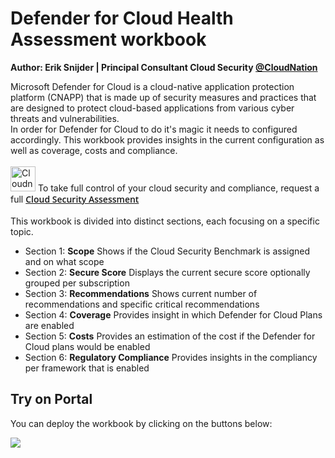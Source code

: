 # Defender for Cloud Health Assessment workbook

**Author: Erik Snijder | Principal Consultant Cloud Security [@CloudNation](https://www.cloudnation.nl)**

Microsoft Defender for Cloud is a cloud-native application protection platform (CNAPP) that is made up of security measures and practices that are designed to protect cloud-based applications from various cyber threats and vulnerabilities.  
In order for Defender for Cloud to do it's magic it needs to configured accordingly. This workbook provides insights in the current configuration as well as coverage, costs and compliance. 
<br/>
<br/>
<img src='https://awsmp-logos.s3.amazonaws.com/ca500e39-757b-477c-be5f-6d8f3766dbc0/f552fdfabee4075e72cc8c95d30fa464.png' alt='Cloudnation Logo' width='40' />
To take full control of your cloud security and compliance, request a full </span>[<span style="font-family: Open Sans; font-weight: 620"> Cloud Security Assessment </span>](https://www.cloudnation.nl/en/services/cloud-security-assessment)
<br/>
<br/>
This workbook is divided into distinct sections, each focusing on a specific topic.
- Section 1: **Scope** Shows if the Cloud Security Benchmark is assigned and on what scope
- Section 2: **Secure Score** Displays the current secure score optionally grouped per subscription
- Section 3: **Recommendations** Shows current number of recommendations and specific critical recommendations
- Section 4: **Coverage** Provides insight in which Defender for Cloud Plans are enabled
- Section 5: **Costs** Provides an estimation of the cost if the Defender for Cloud plans would be enabled
- Section 6: **Regulatory Compliance** Provides insights in the compliancy per framework that is enabled 

## Try on Portal
You can deploy the workbook by clicking on the buttons below:

<a href="https://portal.azure.com/#create/Microsoft.Template/uri/https%3A%2F%2Fraw.githubusercontent.com%2FCloudNationHQ%2FSecurity-Workbooks%2Frefs%2Fheads/main/DfC%20Health%20Assessment%2FarmTemplate.json" target="_blank"><img src="https://aka.ms/deploytoazurebutton"/></a>
